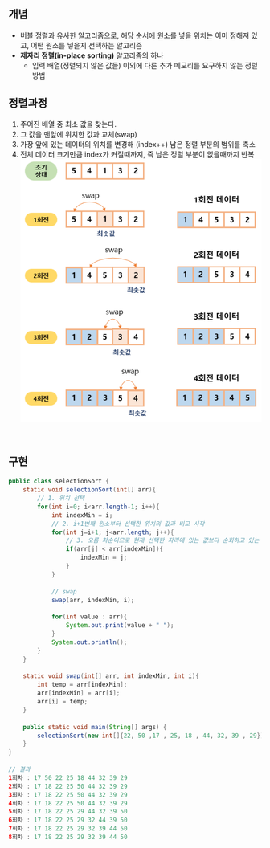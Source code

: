 ## 개념
- 버블 정렬과 유사한 알고리즘으로, 해당 순서에 원소를 넣을 위치는 이미 정해져 있고, 어떤 원소를 넣을지 선택하는 알고리즘
- **제자리 정렬(in-place sorting)** 알고리즘의 하나
    - 입력 배열(정렬되지 않은 값들) 이외에 다른 추가 메모리를 요구하지 않는 정렬 방법


## 정렬과정
1. 주어진 배열 중 최소 값을 찾는다.
2. 그 값을 맨앞에 위치한 값과 교체(swap)
3. 가장 앞에 있는 데이터의 위치를 변경해 (index++) 남은 정렬 부분의 범위를 축소
4. 전체 데이터 크기만큼 index가 커질때까지, 즉 남은 정렬 부분이 없을때까지 반복
![](/img/선택정렬.png)

<br/>

## 구현
```java
public class selectionSort {
    static void selectionSort(int[] arr){
        // 1. 위치 선택
        for(int i=0; i<arr.length-1; i++){
            int indexMin = i;
            // 2. i+1번째 원소부터 선택한 위치의 값과 비교 시작
            for(int j=i+1; j<arr.length; j++){
                // 3. 오름 차순이므로 현재 선택한 자리에 있는 값보다 순회하고 있는 값이 작으면 위치 갱신
                if(arr[j] < arr[indexMin]){
                    indexMin = j;
                }
            }

            // swap
            swap(arr, indexMin, i);

            for(int value : arr){
                System.out.print(value + " ");
            }
            System.out.println();
        }
    }

    static void swap(int[] arr, int indexMin, int i){
        int temp = arr[indexMin];
        arr[indexMin] = arr[i];
        arr[i] = temp;
    }

    public static void main(String[] args) {
        selectionSort(new int[]{22, 50 ,17 , 25, 18 , 44, 32, 39 , 29});
    }
}

// 결과
1회차 : 17 50 22 25 18 44 32 39 29 
2회차 : 17 18 22 25 50 44 32 39 29 
3회차 : 17 18 22 25 50 44 32 39 29 
4회차 : 17 18 22 25 50 44 32 39 29 
5회차 : 17 18 22 25 29 44 32 39 50 
6회차 : 17 18 22 25 29 32 44 39 50 
7회차 : 17 18 22 25 29 32 39 44 50 
8회차 : 17 18 22 25 29 32 39 44 50
```